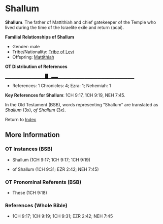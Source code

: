 # Shallum
**Shallum**. 
The father of Mattithiah and chief gatekeeper of the Temple who lived during the time of the Israelite exile and return (acai). 




**Familial Relationships of Shallum**


* Gender: male
* Tribe/Nationality: [Tribe of Levi](../../../groups/md/acai/Levi.md)
* Offspring: [Mattithiah](Mattithiah.md)


**OT Distribution of References**

▁▁▁▁▁▁▁▁▁▁▁▁█▁▃▃▁▁▁▁▁▁▁▁▁▁▁▁▁▁▁▁▁▁▁▁▁▁▁
* References: 1 Chronicles: 4; Ezra: 1; Nehemiah: 1



**Key References for Shallum**: 
1CH 9:17, 1CH 9:19, NEH 7:45. 


In the Old Testament (BSB), words representing “Shallum” are translated as 
*Shallum* (3x), *of Shallum* (3x). 




Return to [Index](00-Index.md)

## More Information

### OT Instances (BSB)

* Shallum (1CH 9:17; 1CH 9:17; 1CH 9:19)

* of Shallum (1CH 9:31; EZR 2:42; NEH 7:45)



### OT Pronominal Referents (BSB)

* These (1CH 9:18)



### References (Whole Bible)

* 1CH 9:17; 1CH 9:19; 1CH 9:31; EZR 2:42; NEH 7:45



